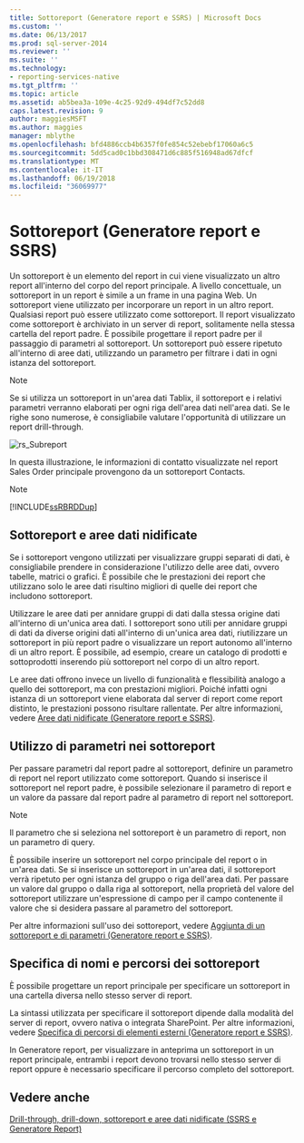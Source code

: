 ```yaml
---
title: Sottoreport (Generatore report e SSRS) | Microsoft Docs
ms.custom: ''
ms.date: 06/13/2017
ms.prod: sql-server-2014
ms.reviewer: ''
ms.suite: ''
ms.technology:
- reporting-services-native
ms.tgt_pltfrm: ''
ms.topic: article
ms.assetid: ab5bea3a-109e-4c25-92d9-494df7c52dd8
caps.latest.revision: 9
author: maggiesMSFT
ms.author: maggies
manager: mblythe
ms.openlocfilehash: bfd4886ccb4b6357f0fe854c52ebebf17060a6c5
ms.sourcegitcommit: 5dd5cad0c1bbd308471d6c885f516948ad67dfcf
ms.translationtype: MT
ms.contentlocale: it-IT
ms.lasthandoff: 06/19/2018
ms.locfileid: "36069977"
---
```

# <a name="subreports-report-builder-and-ssrs"></a>Sottoreport (Generatore report e SSRS)
  Un sottoreport è un elemento del report in cui viene visualizzato un altro report all'interno del corpo del report principale. A livello concettuale, un sottoreport in un report è simile a un frame in una pagina Web. Un sottoreport viene utilizzato per incorporare un report in un altro report. Qualsiasi report può essere utilizzato come sottoreport. Il report visualizzato come sottoreport è archiviato in un server di report, solitamente nella stessa cartella del report padre. È possibile progettare il report padre per il passaggio di parametri al sottoreport. Un sottoreport può essere ripetuto all'interno di aree dati, utilizzando un parametro per filtrare i dati in ogni istanza del sottoreport.  
  
> [!NOTE]  
>  Se si utilizza un sottoreport in un'area dati Tablix, il sottoreport e i relativi parametri verranno elaborati per ogni riga dell'area dati nell'area dati. Se le righe sono numerose, è consigliabile valutare l'opportunità di utilizzare un report drill-through.  
  
 ![rs_Subreport](../media/rs-subreport.gif "rs_Subreport")  
  
 In questa illustrazione, le informazioni di contatto visualizzate nel report Sales Order principale provengono da un sottoreport Contacts.  
  
> [!NOTE]  
>  [!INCLUDE[ssRBRDDup](../../includes/ssrbrddup-md.md)]  
  
## <a name="comparing-subreports-and-nested-data-regions"></a>Sottoreport e aree dati nidificate  
 Se i sottoreport vengono utilizzati per visualizzare gruppi separati di dati, è consigliabile prendere in considerazione l'utilizzo delle aree dati, ovvero tabelle, matrici o grafici. È possibile che le prestazioni dei report che utilizzano solo le aree dati risultino migliori di quelle dei report che includono sottoreport.  
  
 Utilizzare le aree dati per annidare gruppi di dati dalla stessa origine dati all'interno di un'unica area dati. I sottoreport sono utili per annidare gruppi di dati da diverse origini dati all'interno di un'unica area dati, riutilizzare un sottoreport in più report padre o visualizzare un report autonomo all'interno di un altro report. È possibile, ad esempio, creare un catalogo di prodotti e sottoprodotti inserendo più sottoreport nel corpo di un altro report.  
  
 Le aree dati offrono invece un livello di funzionalità e flessibilità analogo a quello dei sottoreport, ma con prestazioni migliori. Poiché infatti ogni istanza di un sottoreport viene elaborata dal server di report come report distinto, le prestazioni possono risultare rallentate. Per altre informazioni, vedere [Aree dati nidificate &#40;Generatore report e SSRS&#41;](nested-data-regions-report-builder-and-ssrs.md).  
  
## <a name="using-parameters-in-subreports"></a>Utilizzo di parametri nei sottoreport  
 Per passare parametri dal report padre al sottoreport, definire un parametro di report nel report utilizzato come sottoreport. Quando si inserisce il sottoreport nel report padre, è possibile selezionare il parametro di report e un valore da passare dal report padre al parametro di report nel sottoreport.  
  
> [!NOTE]  
>  Il parametro che si seleziona nel sottoreport è un parametro di report, non un parametro di query.  
  
 È possibile inserire un sottoreport nel corpo principale del report o in un'area dati. Se si inserisce un sottoreport in un'area dati, il sottoreport verrà ripetuto per ogni istanza del gruppo o riga dell'area dati. Per passare un valore dal gruppo o dalla riga al sottoreport, nella proprietà del valore del sottoreport utilizzare un'espressione di campo per il campo contenente il valore che si desidera passare al parametro del sottoreport.  
  
 Per altre informazioni sull'uso dei sottoreport, vedere [Aggiunta di un sottoreport e di parametri &#40;Generatore report e SSRS&#41;](add-a-subreport-and-parameters-report-builder-and-ssrs.md).  
  
## <a name="specifying-subreport-names-and-locations"></a>Specifica di nomi e percorsi dei sottoreport  
 È possibile progettare un report principale per specificare un sottoreport in una cartella diversa nello stesso server di report.  
  
 La sintassi utilizzata per specificare il sottoreport dipende dalla modalità del server di report, ovvero nativa o integrata SharePoint. Per altre informazioni, vedere [Specifica di percorsi di elementi esterni &#40;Generatore report e SSRS&#41;](specifying-paths-to-external-items-report-builder-and-ssrs.md).  
  
 In Generatore report, per visualizzare in anteprima un sottoreport in un report principale, entrambi i report devono trovarsi nello stesso server di report oppure è necessario specificare il percorso completo del sottoreport.  
  
## <a name="see-also"></a>Vedere anche  
 [Drill-through, drill-down, sottoreport e aree dati nidificate &#40;SSRS e Generatore Report&#41;](drillthrough-drilldown-subreports-and-nested-data-regions.md)  
  
  
